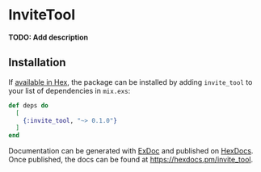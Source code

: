 # InviteTool

**TODO: Add description**

## Installation

If [available in Hex](https://hex.pm/docs/publish), the package can be installed
by adding `invite_tool` to your list of dependencies in `mix.exs`:

```elixir
def deps do
  [
    {:invite_tool, "~> 0.1.0"}
  ]
end
```

Documentation can be generated with [ExDoc](https://github.com/elixir-lang/ex_doc)
and published on [HexDocs](https://hexdocs.pm). Once published, the docs can
be found at <https://hexdocs.pm/invite_tool>.

